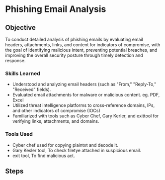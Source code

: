 # Phishing Email Analysis

## Objective

To conduct detailed analysis of phishing emails by evaluating email headers, attachments, links, and content for indicators of compromise, with the goal of identifying malicious intent, preventing potential breaches, and improving the overall security posture through timely detection and response.

### Skills Learned

- Understood and analyzing email headers (such as "From," "Reply-To," "Received" fields).
- Evaluated email attachments for malware or malicious content. eg. PDF, Excel
- Utilized threat intelligence platforms to cross-reference domains, IPs, and other indicators of compromise (IOCs)
- Familiarized with tools such as Cyber Chef, Gary Kerler, and exittool for verifying links, attachments, and domains.

### Tools Used

- Cyber chef used for copying plaintxt and decode it.
- Gary Kesler tool, To check filetye attached in suspicious email.
- exit tool, To find malicious act.

## Steps

